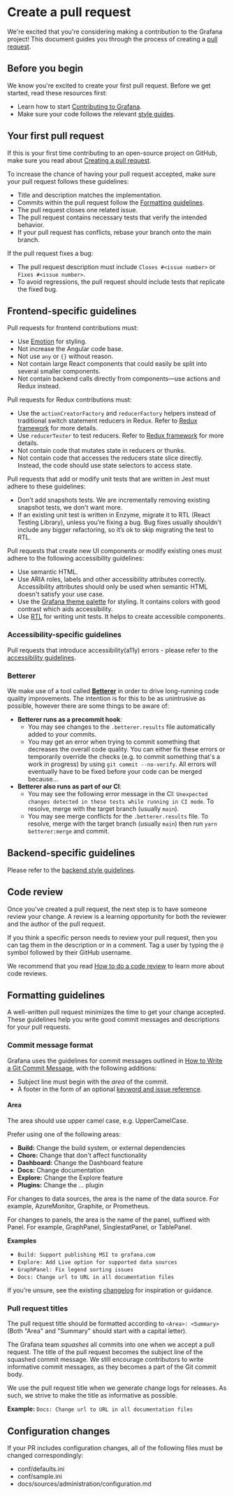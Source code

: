 # Create a pull request

We're excited that you're considering making a contribution to the Grafana project! This document guides you through the process of creating a [pull request](https://help.github.com/en/articles/about-pull-requests/).

## Before you begin

We know you're excited to create your first pull request. Before we get started, read these resources first:

- Learn how to start [Contributing to Grafana](/CONTRIBUTING.md).
- Make sure your code follows the relevant [style guides](/contribute/style-guides).

## Your first pull request

If this is your first time contributing to an open-source project on GitHub, make sure you read about [Creating a pull request](https://help.github.com/en/articles/creating-a-pull-request).

To increase the chance of having your pull request accepted, make sure your pull request follows these guidelines:

- Title and description matches the implementation.
- Commits within the pull request follow the [Formatting guidelines](#Formatting-guidelines).
- The pull request closes one related issue.
- The pull request contains necessary tests that verify the intended behavior.
- If your pull request has conflicts, rebase your branch onto the main branch.

If the pull request fixes a bug:

- The pull request description must include `Closes #<issue number>` or `Fixes #<issue number>`.
- To avoid regressions, the pull request should include tests that replicate the fixed bug.

## Frontend-specific guidelines

Pull requests for frontend contributions must:

- Use [Emotion](/contribute/style-guides/styling.md) for styling.
- Not increase the Angular code base.
- Not use `any` or `{}` without reason.
- Not contain large React components that could easily be split into several smaller components.
- Not contain backend calls directly from components—use actions and Redux instead.

Pull requests for Redux contributions must:

- Use the `actionCreatorFactory` and `reducerFactory` helpers instead of traditional switch statement reducers in Redux. Refer to [Redux framework](/contribute/style-guides/redux.md) for more details.
- Use `reducerTester` to test reducers. Refer to [Redux framework](/contribute/style-guides/redux.md) for more details.
- Not contain code that mutates state in reducers or thunks.
- Not contain code that accesses the reducers state slice directly. Instead, the code should use state selectors to access state.

Pull requests that add or modify unit tests that are written in Jest must adhere to these guidelines:

- Don't add snapshots tests. We are incrementally removing existing snapshot tests, we don't want more.
- If an existing unit test is written in Enzyme, migrate it to RTL (React Testing Library), unless you’re fixing a bug. Bug fixes usually shouldn't include any bigger refactoring, so it’s ok to skip migrating the test to RTL.

Pull requests that create new UI components or modify existing ones must adhere to the following accessibility guidelines:

- Use semantic HTML.
- Use ARIA roles, labels and other accessibility attributes correctly. Accessibility attributes should only be used when semantic HTML doesn't satisfy your use case.
- Use the [Grafana theme palette](/contribute/style-guides/themes.md) for styling. It contains colors with good contrast which aids accessibility.
- Use [RTL](https://testing-library.com/docs/dom-testing-library/api-accessibility/) for writing unit tests. It helps to create accessible components.

### Accessibility-specific guidelines

Pull requests that introduce accessibility(a11y) errors - please refer to the [accessibility guidelines](/contribute/style-guides/accessibility.md).

### Betterer

We make use of a tool called [**Betterer**](https://phenomnomnominal.github.io/betterer/) in order to drive long-running code quality improvements. The intention is for this to be as unintrusive as possible, however there are some things to be aware of:

- **Betterer runs as a precommit hook**:
  - You may see changes to the `.betterer.results` file automatically added to your commits.
  - You may get an error when trying to commit something that decreases the overall code quality. You can either fix these errors or temporarily override the checks (e.g. to commit something that's a work in progress) by using `git commit --no-verify`. All errors will eventually have to be fixed before your code can be merged because...
- **Betterer also runs as part of our CI**:
  - You may see the following error message in the CI: `Unexpected changes detected in these tests while running in CI mode`. To resolve, merge with the target branch (usually `main`).
  - You may see merge conflicts for the `.betterer.results` file. To resolve, merge with the target branch (usually `main`) then run `yarn betterer:merge` and commit.

## Backend-specific guidelines

Please refer to the [backend style guidelines](/contribute/backend/style-guide.md).

## Code review

Once you've created a pull request, the next step is to have someone review your change. A review is a learning opportunity for both the reviewer and the author of the pull request.

If you think a specific person needs to review your pull request, then you can tag them in the description or in a comment. Tag a user by typing the `@` symbol followed by their GitHub username.

We recommend that you read [How to do a code review](https://google.github.io/eng-practices/review/reviewer/) to learn more about code reviews.

## Formatting guidelines

A well-written pull request minimizes the time to get your change accepted. These guidelines help you write good commit messages and descriptions for your pull requests.

### Commit message format

Grafana uses the guidelines for commit messages outlined in [How to Write a Git Commit Message](https://chris.beams.io/posts/git-commit/), with the following additions:

- Subject line must begin with the _area_ of the commit.
- A footer in the form of an optional [keyword and issue reference](https://help.github.com/en/articles/closing-issues-using-keywords).

#### Area

The area should use upper camel case, e.g. UpperCamelCase.

Prefer using one of the following areas:

- **Build:** Change the build system, or external dependencies
- **Chore:** Change that don't affect functionality
- **Dashboard:** Change the Dashboard feature
- **Docs:** Change documentation
- **Explore:** Change the Explore feature
- **Plugins:** Change the ... plugin

For changes to data sources, the area is the name of the data source. For example, AzureMonitor, Graphite, or Prometheus.

For changes to panels, the area is the name of the panel, suffixed with Panel. For example, GraphPanel, SinglestatPanel, or TablePanel.

**Examples**

- `Build: Support publishing MSI to grafana.com`
- `Explore: Add Live option for supported data sources`
- `GraphPanel: Fix legend sorting issues`
- `Docs: Change url to URL in all documentation files`

If you're unsure, see the existing [changelog](https://github.com/grafana/grafana/blob/main/CHANGELOG.md) for inspiration or guidance.

### Pull request titles

The pull request title should be formatted according to `<Area>: <Summary>` (Both "Area" and "Summary" should start with a capital letter).

The Grafana team _squashes_ all commits into one when we accept a pull request. The title of the pull request becomes the subject line of the squashed commit message. We still encourage contributors to write informative commit messages, as they becomes a part of the Git commit body.

We use the pull request title when we generate change logs for releases. As such, we strive to make the title as informative as possible.

**Example:**
`Docs: Change url to URL in all documentation files`

## Configuration changes

If your PR includes configuration changes, all of the following files must be changed correspondingly:

- conf/defaults.ini
- conf/sample.ini
- docs/sources/administration/configuration.md
